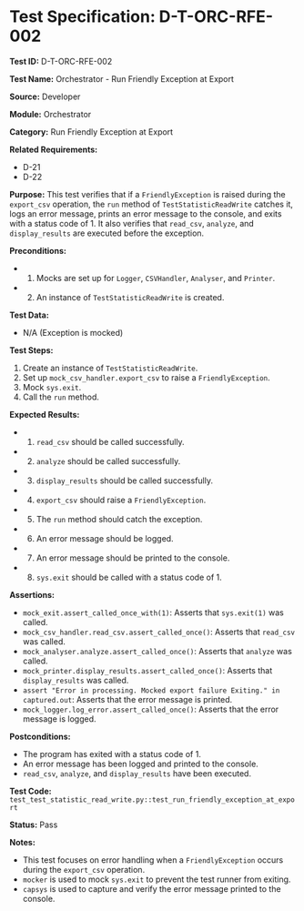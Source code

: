 # Test Specification: D-T-ORC-RFE-002

**Test ID:** D-T-ORC-RFE-002

**Test Name:** Orchestrator - Run Friendly Exception at Export

**Source:** Developer

**Module:** Orchestrator

**Category:** Run Friendly Exception at Export

**Related Requirements:**

*   D-21
*   D-22

**Purpose:**
This test verifies that if a `FriendlyException` is raised during the `export_csv` operation, the `run` method of `TestStatisticReadWrite` catches it, logs an error message, prints an error message to the console, and exits with a status code of 1. It also verifies that `read_csv`, `analyze`, and `display_results` are executed before the exception.

**Preconditions:**

*   1) Mocks are set up for `Logger`, `CSVHandler`, `Analyser`, and `Printer`.
*   2) An instance of `TestStatisticReadWrite` is created.

**Test Data:**

*   N/A (Exception is mocked)

**Test Steps:**

1.  Create an instance of `TestStatisticReadWrite`.
2.  Set up `mock_csv_handler.export_csv` to raise a `FriendlyException`.
3.  Mock `sys.exit`.
4.  Call the `run` method.

**Expected Results:**

*   1) `read_csv` should be called successfully.
*   2) `analyze` should be called successfully.
*   3) `display_results` should be called successfully.
*   4) `export_csv` should raise a `FriendlyException`.
*   5) The `run` method should catch the exception.
*   6) An error message should be logged.
*   7) An error message should be printed to the console.
*   8) `sys.exit` should be called with a status code of 1.

**Assertions:**

*   `mock_exit.assert_called_once_with(1)`: Asserts that `sys.exit(1)` was called.
*   `mock_csv_handler.read_csv.assert_called_once()`: Asserts that `read_csv` was called.
*   `mock_analyser.analyze.assert_called_once()`: Asserts that `analyze` was called.
*   `mock_printer.display_results.assert_called_once()`: Asserts that `display_results` was called.
*   `assert "Error in processing. Mocked export failure Exiting." in captured.out`: Asserts that the error message is printed.
*   `mock_logger.log_error.assert_called_once()`: Asserts that the error message is logged.

**Postconditions:**

*   The program has exited with a status code of 1.
*   An error message has been logged and printed to the console.
*   `read_csv`, `analyze`, and `display_results` have been executed.

**Test Code:** `test_test_statistic_read_write.py::test_run_friendly_exception_at_export`

**Status:** Pass

**Notes:**

*   This test focuses on error handling when a `FriendlyException` occurs during the `export_csv` operation.
*   `mocker` is used to mock `sys.exit` to prevent the test runner from exiting.
*   `capsys` is used to capture and verify the error message printed to the console.

